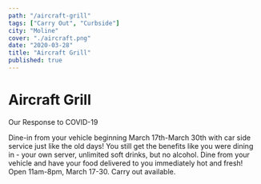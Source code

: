 ```yaml
---
path: "/aircraft-grill"
tags: ["Carry Out", "Curbside"]
city: "Moline"
cover: "./aircraft.png"
date: "2020-03-28"
title: "Aircraft Grill"
published: true
---
```


# Aircraft Grill

Our Response to COVID-19

Dine-in from your vehicle beginning March 17th-March 30th with car side service just like the old days! You still get the benefits like you were dining in - your own server, unlimited soft drinks, but no alcohol. Dine from your vehicle and have your food delivered to you immediately hot and fresh! Open 11am-8pm, March 17-30. Carry out available.
